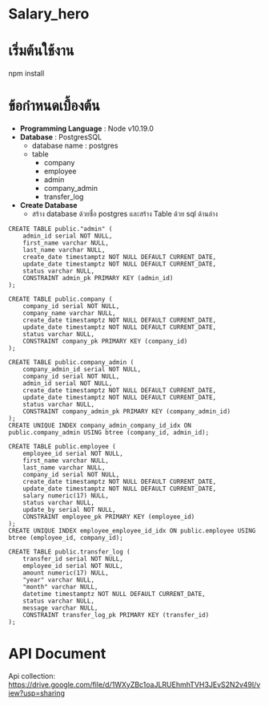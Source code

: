 # Salary_hero
# เริ่มต้นใช้งาน
npm install
# ข้อกำหนดเบื้องต้น
* **Programming Language** : Node v10.19.0
* **Database** : PostgresSQL
    * database name : postgres
    * table
        * company
        * employee
        * admin
        * company_admin
        * transfer_log
* **Create Database**
    * สร้าง database ด้วยชื่อ postgres และสร้าง Table ด้วย sql ด้านล่าง
``` 
CREATE TABLE public."admin" (
	admin_id serial NOT NULL,
	first_name varchar NULL,
	last_name varchar NULL,
	create_date timestamptz NOT NULL DEFAULT CURRENT_DATE,
	update_date timestamptz NOT NULL DEFAULT CURRENT_DATE,
	status varchar NULL,
	CONSTRAINT admin_pk PRIMARY KEY (admin_id)
);

CREATE TABLE public.company (
	company_id serial NOT NULL,
	company_name varchar NULL,
	create_date timestamptz NOT NULL DEFAULT CURRENT_DATE,
	update_date timestamptz NOT NULL DEFAULT CURRENT_DATE,
	status varchar NULL,
	CONSTRAINT company_pk PRIMARY KEY (company_id)
);

CREATE TABLE public.company_admin (
	company_admin_id serial NOT NULL,
	company_id serial NOT NULL,
	admin_id serial NOT NULL,
	create_date timestamptz NOT NULL DEFAULT CURRENT_DATE,
	update_date timestamptz NOT NULL DEFAULT CURRENT_DATE,
	status varchar NULL,
	CONSTRAINT company_admin_pk PRIMARY KEY (company_admin_id)
);
CREATE UNIQUE INDEX company_admin_company_id_idx ON public.company_admin USING btree (company_id, admin_id);

CREATE TABLE public.employee (
	employee_id serial NOT NULL,
	first_name varchar NULL,
	last_name varchar NULL,
	company_id serial NOT NULL,
	create_date timestamptz NOT NULL DEFAULT CURRENT_DATE,
	update_date timestamptz NOT NULL DEFAULT CURRENT_DATE,
	salary numeric(17) NULL,
	status varchar NULL,
	update_by serial NOT NULL,
	CONSTRAINT employee_pk PRIMARY KEY (employee_id)
);
CREATE UNIQUE INDEX employee_employee_id_idx ON public.employee USING btree (employee_id, company_id);

CREATE TABLE public.transfer_log (
	transfer_id serial NOT NULL,
	employee_id serial NOT NULL,
	amount numeric(17) NULL,
	"year" varchar NULL,
	"month" varchar NULL,
	datetime timestamptz NOT NULL DEFAULT CURRENT_DATE,
	status varchar NULL,
	message varchar NULL,
	CONSTRAINT transfer_log_pk PRIMARY KEY (transfer_id)
);

``` 
# API Document
Api collection: https://drive.google.com/file/d/1WXyZBc1oaJLRUEhmhTVH3JEvS2N2v49l/view?usp=sharing